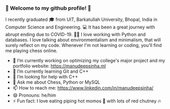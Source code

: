 ### 👋 Welcome to my github profile! 👋
I recently graduated 🎓 from UIT, Barkatullah University, Bhopal, India in Computer Science and Engineering. 💻 It has been a great journey with abrupt ending due to COVID-19. 🦇😷 I love working with Python and databases. I love talking about environmentalism and minimalism, that will surely reflect on my code. Whenever I'm not learning or coding, you'll find me playing chess online.

- 🔭 I’m currently working on optimizing my college's major project and my portfolio website: https://manudeepsinha.ml
- 🌱 I’m currently learning Git and C++
- 🤔 I’m looking for help with C++
- 💬 Ask me about Chess, Python or MySQL
- 📫 How to reach me: https://www.linkedin.com/in/manudeepsinha/
- 😄 Pronouns: he/him
- ⚡ Fun fact: I love eating piping hot momos 🥟 with lots of red chutney 🔥 

<!--
**manudeepsinha/manudeepsinha** is a ✨ _special_ ✨ repository because its `README.md` (this file) appears on your GitHub profile.

Here are some ideas to get you started:

- 🔭 I’m currently working on optimizing my college's major project and my website. (link on the left side, under profile picture)
- 🌱 I’m currently learning various FOSS.
- 👯 I’m looking to collaborate on ...
- 🤔 I’m looking for help with C++
- 💬 Ask me about Chess, Python or MySQL
- 📫 How to reach me: https://www.linkedin.com/in/manudeepsinha/
- 😄 Pronouns: he/him
- ⚡ Fun fact: I love eating piping hot momos 🥟 with lots of red chutney 🔥 
-->
